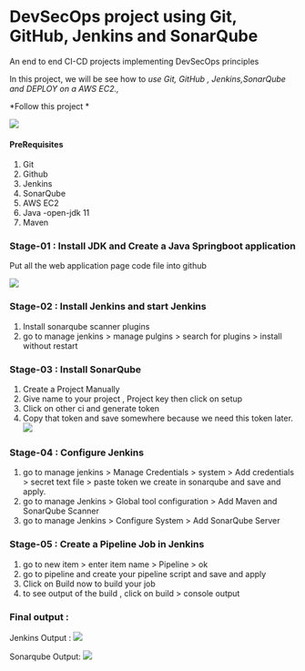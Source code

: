 # DevSecOps project using Git, GitHub, Jenkins and SonarQube
An end to end CI-CD projects implementing DevSecOps principles


In this project, we will be see how to *use Git, GitHub , Jenkins,SonarQube and  DEPLOY on a AWS EC2.,*

*Follow this project *

![](https://github.com/praveensirvi1212/jenkins_sonarqube_basic_project/blob/main/images/Screenshot%20from%202023-02-16%2011-50-23.png)

#### PreRequisites
1. Git
1. Github
1. Jenkins
1. SonarQube 
1. AWS EC2
1. Java -open-jdk 11
1. Maven


### Stage-01 : Install JDK and Create a Java Springboot application
Put all the web application page code file into github

![](https://github.com/praveensirvi1212/jenkins_sonarqube_basic_project/blob/main/images/Screenshot%20from%202023-02-16%2012-03-55.png) 

### Stage-02 : Install Jenkins and start Jenkins 
1. Install sonarqube scanner plugins
1. go to manage jenkins > manage pulgins > search for plugins > install without restart 

### Stage-03 : Install SonarQube
1. Create a Project Manually
1.  Give name to your project , Project key then click on setup
1.  Click on other ci and generate token
1.  Copy that token and save somewhere because we need this token later.
![](https://github.com/praveensirvi1212/jenkins_sonarqube_basic_project/blob/main/images/Screenshot%20from%202023-02-16%2012-47-08.png) 
  
 ### Stage-04 : Configure Jenkins
1. go to manage jenkins > Manage Credentials > system > Add credentials > secret text file > paste  token we create in sonarqube and save and apply.
1. go to manage Jenkins > Global tool configuration >  Add Maven and SonarQube Scanner
1. go to manage Jenkins > Configure System > Add SonarQube Server 

### Stage-05 : Create a Pipeline Job in Jenkins
1. go to new item > enter item name > Pipeline > ok
1. go to pipeline and create your pipeline script and save and apply
1. Click on Build now to build your job
1. to see output of the build ,  click on build > console output



### Final output :
Jenkins Output :
![](https://github.com/praveensirvi1212/jenkins_sonarqube_basic_project/blob/main/images/Screenshot%20from%202023-02-16%2001-00-42.png) 
 
Sonarqube Output: 
![](https://github.com/praveensirvi1212/jenkins_sonarqube_basic_project/blob/main/images/Screenshot%20from%202023-02-16%2001-00-34.png) 
